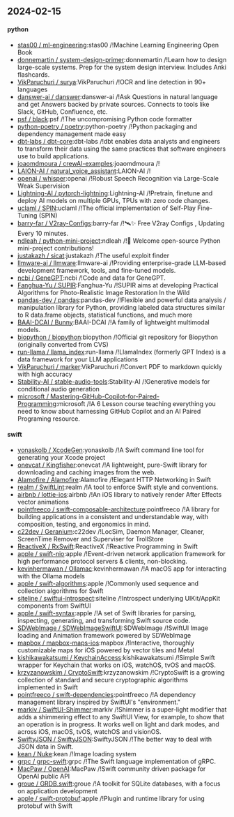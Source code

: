 ## 2024-02-15

#### python
* [stas00 / ml-engineering](https://github.com/stas00/ml-engineering):stas00 /!Machine Learning Engineering Open Book
* [donnemartin / system-design-primer](https://github.com/donnemartin/system-design-primer):donnemartin /!Learn how to design large-scale systems. Prep for the system design interview. Includes Anki flashcards.
* [VikParuchuri / surya](https://github.com/VikParuchuri/surya):VikParuchuri /!OCR and line detection in 90+ languages
* [danswer-ai / danswer](https://github.com/danswer-ai/danswer):danswer-ai /!Ask Questions in natural language and get Answers backed by private sources. Connects to tools like Slack, GitHub, Confluence, etc.
* [psf / black](https://github.com/psf/black):psf /!The uncompromising Python code formatter
* [python-poetry / poetry](https://github.com/python-poetry/poetry):python-poetry /!Python packaging and dependency management made easy
* [dbt-labs / dbt-core](https://github.com/dbt-labs/dbt-core):dbt-labs /!dbt enables data analysts and engineers to transform their data using the same practices that software engineers use to build applications.
* [joaomdmoura / crewAI-examples](https://github.com/joaomdmoura/crewAI-examples):joaomdmoura /!
* [LAION-AI / natural_voice_assistant](https://github.com/LAION-AI/natural_voice_assistant):LAION-AI /!
* [openai / whisper](https://github.com/openai/whisper):openai /!Robust Speech Recognition via Large-Scale Weak Supervision
* [Lightning-AI / pytorch-lightning](https://github.com/Lightning-AI/pytorch-lightning):Lightning-AI /!Pretrain, finetune and deploy AI models on multiple GPUs, TPUs with zero code changes.
* [uclaml / SPIN](https://github.com/uclaml/SPIN):uclaml /!The official implementation of Self-Play Fine-Tuning (SPIN)
* [barry-far / V2ray-Configs](https://github.com/barry-far/V2ray-Configs):barry-far /!🛰️✨ Free V2ray Configs , Updating Every 10 minutes.
* [ndleah / python-mini-project](https://github.com/ndleah/python-mini-project):ndleah /!🙌 Welcome open-source Python mini-project contributions!
* [justakazh / sicat](https://github.com/justakazh/sicat):justakazh /!The useful exploit finder
* [llmware-ai / llmware](https://github.com/llmware-ai/llmware):llmware-ai /!Providing enterprise-grade LLM-based development framework, tools, and fine-tuned models.
* [ncbi / GeneGPT](https://github.com/ncbi/GeneGPT):ncbi /!Code and data for GeneGPT.
* [Fanghua-Yu / SUPIR](https://github.com/Fanghua-Yu/SUPIR):Fanghua-Yu /!SUPIR aims at developing Practical Algorithms for Photo-Realistic Image Restoration In the Wild
* [pandas-dev / pandas](https://github.com/pandas-dev/pandas):pandas-dev /!Flexible and powerful data analysis / manipulation library for Python, providing labeled data structures similar to R data.frame objects, statistical functions, and much more
* [BAAI-DCAI / Bunny](https://github.com/BAAI-DCAI/Bunny):BAAI-DCAI /!A family of lightweight multimodal models.
* [biopython / biopython](https://github.com/biopython/biopython):biopython /!Official git repository for Biopython (originally converted from CVS)
* [run-llama / llama_index](https://github.com/run-llama/llama_index):run-llama /!LlamaIndex (formerly GPT Index) is a data framework for your LLM applications
* [VikParuchuri / marker](https://github.com/VikParuchuri/marker):VikParuchuri /!Convert PDF to markdown quickly with high accuracy
* [Stability-AI / stable-audio-tools](https://github.com/Stability-AI/stable-audio-tools):Stability-AI /!Generative models for conditional audio generation
* [microsoft / Mastering-GitHub-Copilot-for-Paired-Programming](https://github.com/microsoft/Mastering-GitHub-Copilot-for-Paired-Programming):microsoft /!A 6 Lesson course teaching everything you need to know about harnessing GitHub Copilot and an AI Paired Programing resource.

#### swift
* [yonaskolb / XcodeGen](https://github.com/yonaskolb/XcodeGen):yonaskolb /!A Swift command line tool for generating your Xcode project
* [onevcat / Kingfisher](https://github.com/onevcat/Kingfisher):onevcat /!A lightweight, pure-Swift library for downloading and caching images from the web.
* [Alamofire / Alamofire](https://github.com/Alamofire/Alamofire):Alamofire /!Elegant HTTP Networking in Swift
* [realm / SwiftLint](https://github.com/realm/SwiftLint):realm /!A tool to enforce Swift style and conventions.
* [airbnb / lottie-ios](https://github.com/airbnb/lottie-ios):airbnb /!An iOS library to natively render After Effects vector animations
* [pointfreeco / swift-composable-architecture](https://github.com/pointfreeco/swift-composable-architecture):pointfreeco /!A library for building applications in a consistent and understandable way, with composition, testing, and ergonomics in mind.
* [c22dev / Geranium](https://github.com/c22dev/Geranium):c22dev /!LocSim, Daemon Manager, Cleaner, ScreenTime Remover and Superviser for TrollStore
* [ReactiveX / RxSwift](https://github.com/ReactiveX/RxSwift):ReactiveX /!Reactive Programming in Swift
* [apple / swift-nio](https://github.com/apple/swift-nio):apple /!Event-driven network application framework for high performance protocol servers & clients, non-blocking.
* [kevinhermawan / Ollamac](https://github.com/kevinhermawan/Ollamac):kevinhermawan /!A macOS app for interacting with the Ollama models
* [apple / swift-algorithms](https://github.com/apple/swift-algorithms):apple /!Commonly used sequence and collection algorithms for Swift
* [siteline / swiftui-introspect](https://github.com/siteline/swiftui-introspect):siteline /!Introspect underlying UIKit/AppKit components from SwiftUI
* [apple / swift-syntax](https://github.com/apple/swift-syntax):apple /!A set of Swift libraries for parsing, inspecting, generating, and transforming Swift source code.
* [SDWebImage / SDWebImageSwiftUI](https://github.com/SDWebImage/SDWebImageSwiftUI):SDWebImage /!SwiftUI Image loading and Animation framework powered by SDWebImage
* [mapbox / mapbox-maps-ios](https://github.com/mapbox/mapbox-maps-ios):mapbox /!Interactive, thoroughly customizable maps for iOS powered by vector tiles and Metal
* [kishikawakatsumi / KeychainAccess](https://github.com/kishikawakatsumi/KeychainAccess):kishikawakatsumi /!Simple Swift wrapper for Keychain that works on iOS, watchOS, tvOS and macOS.
* [krzyzanowskim / CryptoSwift](https://github.com/krzyzanowskim/CryptoSwift):krzyzanowskim /!CryptoSwift is a growing collection of standard and secure cryptographic algorithms implemented in Swift
* [pointfreeco / swift-dependencies](https://github.com/pointfreeco/swift-dependencies):pointfreeco /!A dependency management library inspired by SwiftUI's "environment."
* [markiv / SwiftUI-Shimmer](https://github.com/markiv/SwiftUI-Shimmer):markiv /!Shimmer is a super-light modifier that adds a shimmering effect to any SwiftUI View, for example, to show that an operation is in progress. It works well on light and dark modes, and across iOS, macOS, tvOS, watchOS and visionOS.
* [SwiftyJSON / SwiftyJSON](https://github.com/SwiftyJSON/SwiftyJSON):SwiftyJSON /!The better way to deal with JSON data in Swift.
* [kean / Nuke](https://github.com/kean/Nuke):kean /!Image loading system
* [grpc / grpc-swift](https://github.com/grpc/grpc-swift):grpc /!The Swift language implementation of gRPC.
* [MacPaw / OpenAI](https://github.com/MacPaw/OpenAI):MacPaw /!Swift community driven package for OpenAI public API
* [groue / GRDB.swift](https://github.com/groue/GRDB.swift):groue /!A toolkit for SQLite databases, with a focus on application development
* [apple / swift-protobuf](https://github.com/apple/swift-protobuf):apple /!Plugin and runtime library for using protobuf with Swift
